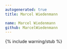 ```yaml
---
autogenerated: true
title: Marcel Wiedenmann

name: Marcel Wiedenmann
github: MarcelWiedenmann
---
```


{% include warning/stub %}

